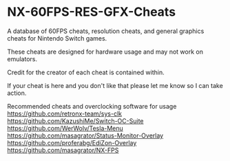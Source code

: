 # NX-60FPS-RES-GFX-Cheats
A database of 60FPS cheats, resolution cheats, and general graphics cheats for Nintendo Switch games.

These cheats are designed for hardware usage and may not work on emulators.

Credit for the creator of each cheat is contained within.

If your cheat is here and you don't like that please let me know so I can take action.

Recommended cheats and overclocking software for usage
https://github.com/retronx-team/sys-clk
https://github.com/KazushiMe/Switch-OC-Suite
https://github.com/WerWolv/Tesla-Menu
https://github.com/masagrator/Status-Monitor-Overlay
https://github.com/proferabg/EdiZon-Overlay
https://github.com/masagrator/NX-FPS



